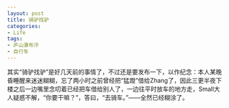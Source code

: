 ```yaml
---
layout: post
title: 骑驴找驴
categories:
- Life
tags:
- 庐山瀑布汗
- 自行车
---
```


其实“骑驴找驴”是好几天前的事情了，不过还是要发布一下，以作纪念：本人某晚昏睡醒来迷迷糊糊，忘了两小时之前曾经把“猛蹬”借给Zhang了，因此三更半夜下楼之后一边嘴里念叨着已经把车借给别人了，一边往平时放车的地方走，Small大人疑惑不解，“你要干嘛？”，答曰，“去骑车。”——全然已经糊涂了。
